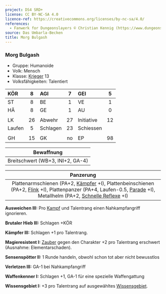 ```yaml
---
project: DS4 SRD+
license: CC BY-NC-SA 4.0
licence-ref: https://creativecommons.org/licenses/by-nc-sa/4.0/
references: 
  - Fanwerk for Dungeonslayers © Christian Kennig (https://www.dungeonslayers.net/)
source: Das Umbarla-Becken
title: Morg Bulgash
---
```


### Morg Bulgash

- Gruppe: Humanoide
- Volk: Mensch
- Klasse: [Krieger](../../grw/charaktere-klasse-krieger.md) 13
- Volksfähigkeiten: Talentiert

| KÖR    |  8  | AGI      |  7  | GEI        |  5  |
| :----- | :-: | :------- | :-: | :--------- | :-: |
| ST     |  8  | BE       |  1  | VE         |  1  |
| HÄ     |  8  | GE       |  1  | AU         |  0  |
|        |     |          |     |            |     |
| LK     | 26  | Abwehr   | 27  | Initiative | 12  |
| Laufen |  5  | Schlagen | 23  | Schiessen  |     |
|        |     |          |     |            |     |
| GH     | 15  | GK       | no  | EP         | 98  |

|            Bewaffnung            |
| :------------------------------: |
| Breitschwert (WB+3, INI+2, GA-4) |

|                                                                            Panzerung                                                                             |
| :--------------------------------------------------------------------------------------------------------------------------------------------------------------: |
| Plattenarmschienen (PA+2, [Kämpfer](../../grw/talente/kaempfer.md) +I), Plattenbeinschienen (PA+2, [Flink](../../grw/talente/flink.md) +I), Plattenpanzer (PA+4, Laufen-0.5, [Parade](../../grw/talente/parade.md) +I), Metallhelm (PA+2, [Schnelle Reflexe](../../grw/talente/schnelle-reflexe.md) +I) |

**Ausweichen III:** Pro [Kampf](../../grw/regeln-kampf.md) und Talentrang einen Nahkampfangriff ignorieren.

**Brutaler Hieb III:** Schlagen +KÖR

**Kämpfer III:** Schlagen +1 pro Talentrang.

**Magieresistent I:** [Zauber](../../fanwerk/zauber/zauber.md) gegen den Charakter +2 pro Talentrang erschwert (Ausnahme: Elementarschaden).

**Sensenspötter II:** 1 Runde handeln, obwohl schon tot aber nicht bewusstlos

**Verletzen III:** GA-1 bei Nahkampfangriff

**Waffenkenner I:** Schlagen +1, GA-1 für eine spezielle Waffengattung

**Wissensgebiet I:** +3 pro Talentrang auf ausgewähltes [Wissensgebiet](../../grw/talente/wissensgebiet.md).

